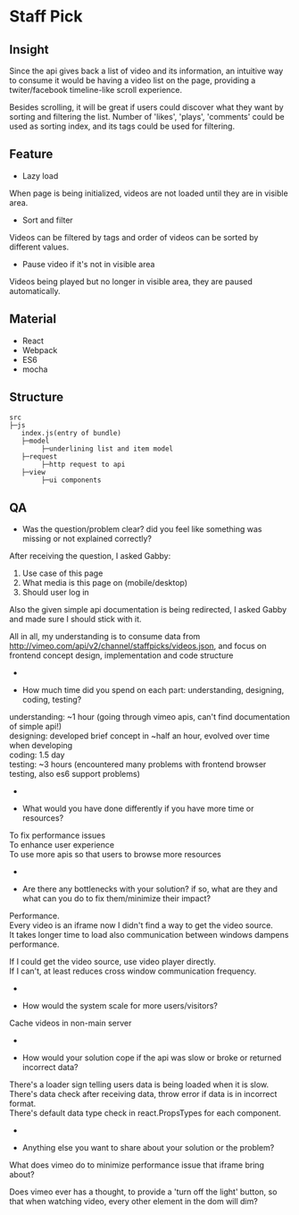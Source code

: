 # Staff Pick

## Insight  

  Since the api gives back a list of video and its information,
  an intuitive way to consume it would be having a video list on the page,
  providing a twiter/facebook timeline-like scroll experience.

  Besides scrolling, it will be great if users could discover what they want by sorting and filtering the list.
  Number of 'likes', 'plays', 'comments' could be used as sorting index, and its tags could be used for filtering.


## Feature

 * Lazy load

When page is being initialized, videos are not loaded until they are in visible area.

 * Sort and filter

Videos can be filtered by tags and order of videos can be sorted by different values.

 * Pause video if it's not in visible area

Videos being played but no longer in visible area, they are paused automatically.


## Material

 * React
 * Webpack
 * ES6
 * mocha


## Structure

```
src
├─js
   index.js(entry of bundle)   
   ├─model
        ├─underlining list and item model
   ├─request
        ├─http request to api
   ├─view
        ├─ui components
```

## QA

 *  Was the question/problem clear? did you feel like something was missing or not explained correctly?

After receiving the question, I asked Gabby:

1. Use case of this page
2. What media is this page on (mobile/desktop)
3. Should user log in

Also the given simple api documentation is being redirected, I asked Gabby and made sure I should stick with it.

All in all, my understanding is to consume data from http://vimeo.com/api/v2/channel/staffpicks/videos.json,
and focus on frontend concept design, implementation and code structure

-

 *  How much time did you spend on each part: understanding, designing, coding, testing?

understanding: ~1 hour (going through vimeo apis, can't find documentation of simple api!)<br/>
designing: developed brief concept in ~half an hour, evolved over time when developing<br/>
coding: 1.5 day<br/>
testing: ~3 hours (encountered many problems with frontend browser testing, also es6 support problems)

-

 *  What would you have done differently if you have more time or resources?

To fix performance issues<br/>
To enhance user experience<br/>
To use more apis so that users to browse more resources

-

 *  Are there any bottlenecks with your solution? if so, what are they and what can you do to fix them/minimize their impact?

Performance. <br/>
Every video is an iframe now I didn't find a way to get the video source.<br/>
It takes longer time to load also communication between windows dampens performance.<br/>


If I could get the video source, use video player directly.<br/>
If I can't, at least reduces cross window communication frequency.

-

 *  How would the system scale for more users/visitors?

Cache videos in non-main server

-

 *  How would your solution cope if the api was slow or broke or returned incorrect data?

There's a loader sign telling users data is being loaded when it is slow.<br/>
There's data check after receiving data, throw error if data is in incorrect format.<br/>
There's default data type check in react.PropsTypes for each component.<br/>

-

 *  Anything else you want to share about your solution or the problem?

What does vimeo do to minimize performance issue that iframe bring about?<br/>

Does vimeo ever has a thought, to provide a 'turn off the light' button,
so that when watching video, every other element in the dom will dim?


